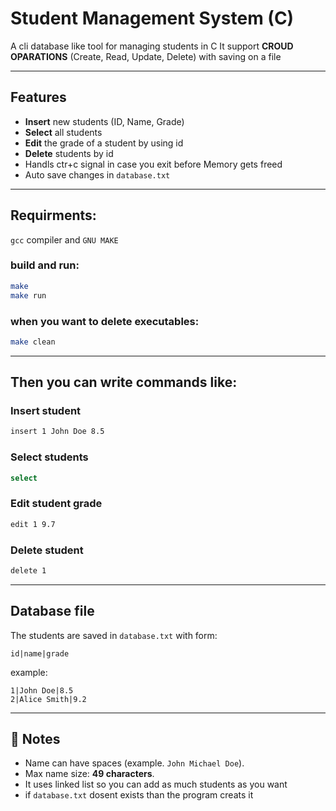 # Student Management System (C)

A cli database like tool for managing students in C
It support **CROUD OPARATIONS** (Create, Read, Update, Delete) with saving on a file

---

## Features
- **Insert** new students (ID, Name, Grade)
- **Select** all students
- **Edit** the grade of a student by using id
- **Delete** students by id
- Handls ctr+c signal in case you exit before Memory gets freed
- Auto save changes in `database.txt`

---

## Requirments:
`gcc` compiler and `GNU MAKE`

### build and run:
```bash
make 
make run
```
### when you want to delete executables:
```bash
make clean
```
---

## Then you can write commands like:

### Insert student
```bash
insert 1 John Doe 8.5
```

### Select students
```bash
select
```

### Edit student grade
```bash
edit 1 9.7
```

### Delete student
```bash
delete 1
```

---

## Database file
The students are saved in `database.txt` with form:

```
id|name|grade
```

example:

```
1|John Doe|8.5
2|Alice Smith|9.2
```

---

## 📌 Notes
- Name can have spaces (example. `John Michael Doe`).
- Max name size: **49 characters**.
- It uses linked list so you can add as much students as you want
- if `database.txt` dosent exists than the program creats it 
